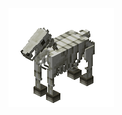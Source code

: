 ![entity][entity]

[entity]: https://github.com/Zalth-One-Three/Zyl-Roth-GIFs/blob/master/Deathcharger/Deathcharger.gif